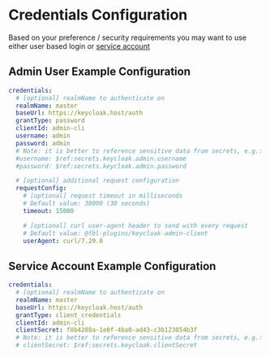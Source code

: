 # Credentials Configuration

Based on your preference / security requirements you may want to use either user based login or [service account](https://www.keycloak.org/docs/latest/server_admin/index.html#_service_accounts)

## Admin User Example Configuration

```yaml
credentials:
  # [optional] realmName to authenticate on
  realmName: master
  baseUrl: https://keycloak.host/auth
  grantType: password
  clientId: admin-cli
  username: admin
  password: admin
  # Note: it is better to reference sensitive data from secrets, e.g.:
  #username: $ref:secrets.keycloak.admin.username
  #password: $ref:secrets.keycloak.admin.password

  # [optional] additional request configuration
  requestConfig:
    # [optional] request timeout in milliseconds
    # Default value: 30000 (30 seconds)
    timeout: 15000

    # [optional] curl user-agent header to send with every request
    # Default value: @fbl-plugins/keycloak-admin-client
    userAgent: curl/7.29.0
```

## Service Account Example Configuration

```yaml
credentials:
  # [optional] realmName to authenticate on
  realmName: master
  baseUrl: https://keycloak.host/auth
  grantType: client_credentials
  clientId: admin-cli
  clientSecret: f8b4288a-1e0f-4ba0-ad43-c3b123054b3f
  # Note: it is better to reference sensitive data from secrets, e.g.:
  # clientSecret: $ref:secrets.keycloak.clientSecret
```
